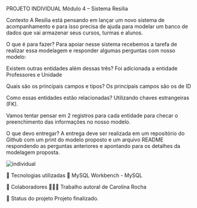 PROJETO INDIVIDUAL Módulo 4 – Sistema Resilia

Contexto
A Resilia está pensando em lançar um novo sistema de acompanhamento e para isso precisa de ajuda para modelar um banco de dados que vai armazenar seus cursos, turmas e alunos.

O que é para fazer?
Para apoiar nesse sistema recebemos a tarefa de realizar essa modelagem e responder algumas perguntas com nosso modelo:

Existem outras entidades além dessas três?
Foi adicionada a entidade Professores e Unidade

Quais são os principais campos e tipos?
Os principais campos são os de ID

Como essas entidades estão relacionadas?
Utilizando chaves estrangeiras (FK).

Vamos tentar pensar em 2 registros para cada entidade para checar o preenchimento das informações no nosso modelo.

O que devo entregar?
A entrega deve ser realizada em um repositório do Github com um print do modelo proposto e um arquivo README respondendo as perguntas anteriores e apontando para os detalhes da modelagem proposta.




![individual](https://user-images.githubusercontent.com/113737080/222011027-45a58d90-29b7-41a5-b9ce-f1d246a606c4.png)


🔧 Tecnologias utilizadas
🐬 MySQL Workbench - MySQL

🤝 Colaboradores
👩🏻‍💻 Trabalho autoral de Carolina Rocha

🎯 Status do projeto
Projeto finalizado.
